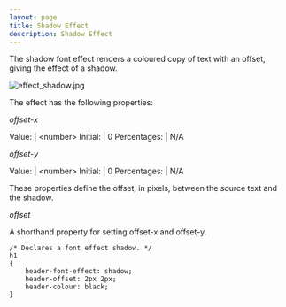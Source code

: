 ```yaml
---
layout: page
title: Shadow Effect
description: Shadow Effect
---
```


The shadow font effect renders a coloured copy of text with an offset, giving the effect of a shadow.

![effect_shadow.jpg](effect_shadow_1.jpg)

The effect has the following properties:

*offset-x*

Value: | \<number\>
Initial: | 0
Percentages: | N/A

*offset-y*

Value: | \<number\>
Initial: | 0
Percentages: | N/A

These properties define the offset, in pixels, between the source text and the shadow.

*offset*

A shorthand property for setting offset-x and offset-y.

```
/* Declares a font effect shadow. */
h1
{
    header-font-effect: shadow;
    header-offset: 2px 2px;
    header-colour: black;
}
```
